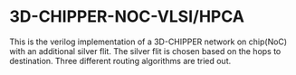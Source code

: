 # 3D-CHIPPER-NOC-VLSI/HPCA
This is the verilog implementation of a 3D-CHIPPER network on chip(NoC) with an additional silver flit.
The silver flit is chosen based on the hops to destination.
Three different routing algorithms are tried out.
